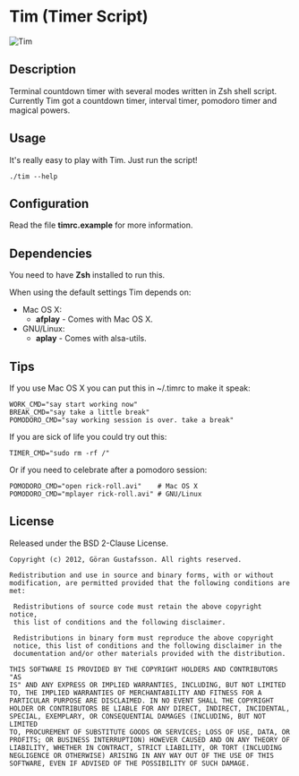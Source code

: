 Tim (Timer Script)
==================

![Tim](https://github.com/ggustafsson/Tim/raw/master/Preview.png)

Description
-----------
Terminal countdown timer with several modes written in Zsh shell script.
Currently Tim got a countdown timer, interval timer, pomodoro timer and
magical powers.

Usage
-----
It's really easy to play with Tim. Just run the script!

    ./tim --help

Configuration
-------------
Read the file **timrc.example** for more information.

Dependencies
------------
You need to have **Zsh** installed to run this.

When using the default settings Tim depends on:

- Mac OS X:
  - **afplay** - Comes with Mac OS X.
- GNU/Linux:
  - **aplay** - Comes with alsa-utils.

Tips
----
If you use Mac OS X you can put this in ~/.timrc to make it speak:

    WORK_CMD="say start working now"
    BREAK_CMD="say take a little break"
    POMODORO_CMD="say working session is over. take a break"

If you are sick of life you could try out this:

    TIMER_CMD="sudo rm -rf /"

Or if you need to celebrate after a pomodoro session:

    POMODORO_CMD="open rick-roll.avi"    # Mac OS X
    POMODORO_CMD="mplayer rick-roll.avi" # GNU/Linux

License
-------
Released under the BSD 2-Clause License.

    Copyright (c) 2012, Göran Gustafsson. All rights reserved.

    Redistribution and use in source and binary forms, with or without
    modification, are permitted provided that the following conditions are
    met:

     Redistributions of source code must retain the above copyright notice,
     this list of conditions and the following disclaimer.

     Redistributions in binary form must reproduce the above copyright
     notice, this list of conditions and the following disclaimer in the
     documentation and/or other materials provided with the distribution.

    THIS SOFTWARE IS PROVIDED BY THE COPYRIGHT HOLDERS AND CONTRIBUTORS "AS
    IS" AND ANY EXPRESS OR IMPLIED WARRANTIES, INCLUDING, BUT NOT LIMITED
    TO, THE IMPLIED WARRANTIES OF MERCHANTABILITY AND FITNESS FOR A
    PARTICULAR PURPOSE ARE DISCLAIMED. IN NO EVENT SHALL THE COPYRIGHT
    HOLDER OR CONTRIBUTORS BE LIABLE FOR ANY DIRECT, INDIRECT, INCIDENTAL,
    SPECIAL, EXEMPLARY, OR CONSEQUENTIAL DAMAGES (INCLUDING, BUT NOT LIMITED
    TO, PROCUREMENT OF SUBSTITUTE GOODS OR SERVICES; LOSS OF USE, DATA, OR
    PROFITS; OR BUSINESS INTERRUPTION) HOWEVER CAUSED AND ON ANY THEORY OF
    LIABILITY, WHETHER IN CONTRACT, STRICT LIABILITY, OR TORT (INCLUDING
    NEGLIGENCE OR OTHERWISE) ARISING IN ANY WAY OUT OF THE USE OF THIS
    SOFTWARE, EVEN IF ADVISED OF THE POSSIBILITY OF SUCH DAMAGE.

